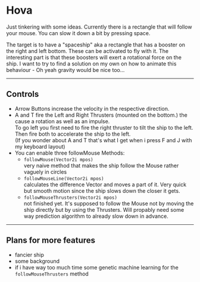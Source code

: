 # Hova
Just tinkering with some ideas.
Currently there is a rectangle that will follow your mouse. You can slow it down a bit by pressing space.

The target is to have a "spaceship" aka a rectangle that has a booster on the right and left bottom. These can be activated to fly with it.
The interesting part is that these boosters will exert a rotational force on the ship.
I want to try to find a solution on my own on how to animate this behaviour - Oh yeah gravity would be nice too...


----
## Controls

* Arrow Buttons increase the velocity in the respective direction.  
* A and T fire the Left and Right Thrusters (mounted on the bottom.) the cause a rotation as well as an impulse.  
To go left you first need to fire the right thruster to tilt the ship to the left. Then fire both to accelerate the ship to the left.  
(If you wonder about A and T that's what I get when i press F and J with my keyboard layout)
* You can enable three followMouse Methods:
  - `followMouse(Vector2i mpos)`  
very naive method that makes the ship follow the Mouse rather vaguely in circles
  - `followMouseLine(Vector2i mpos)`  
calculates the difference Vector and moves a part of it. Very quick but smooth motion since the ship slows down the closer it gets.
  - `followMouseThrusters(Vector2i mpos)`  
not finished yet. It's supposed to follow the Mouse not by moving the ship directly but by using the Thrusters. Will propably need some way prediction algorithm to already slow down in advance.


----
## Plans for more features
* fancier ship
* some background
* if i have way too much time some genetic machine learning for the `followMouseThrusters` method